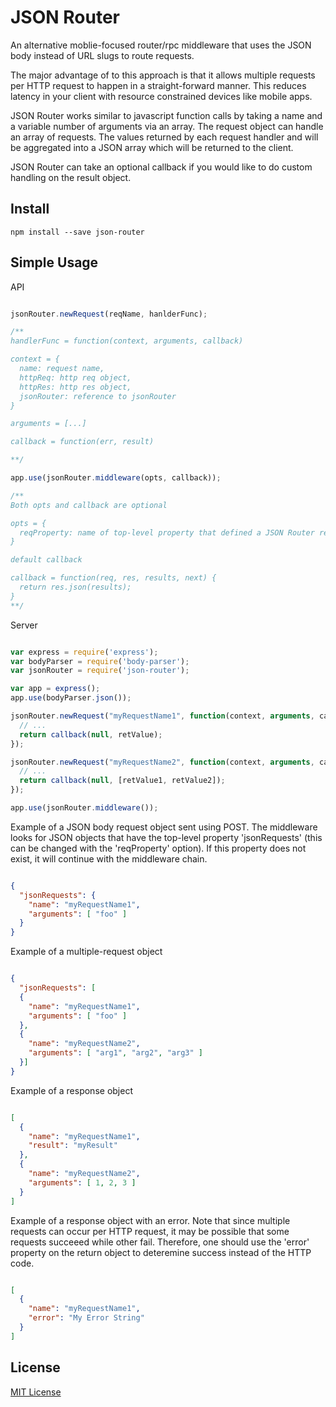 # JSON Router

An alternative moblie-focused router/rpc middleware that uses the JSON body instead of URL slugs to route requests.

The major advantage of to this approach is that it allows multiple requests per HTTP request to happen in a straight-forward manner.  This reduces latency in your client with resource constrained devices like mobile apps.

JSON Router works similar to javascript function calls by taking a name and a variable number of arguments via an array.  The request object can handle an array of requests.  The values returned by each request handler and will be aggregated into a JSON array which will be returned to the client.

JSON Router can take an optional callback if you would like to do custom handling on the result object.

## Install

```shell
npm install --save json-router
```

## Simple Usage

API

```javascript

jsonRouter.newRequest(reqName, hanlderFunc);

/**
handlerFunc = function(context, arguments, callback)

context = {
  name: request name,
  httpReq: http req object,
  httpRes: http res object,
  jsonRouter: reference to jsonRouter
}

arguments = [...]

callback = function(err, result)

**/

app.use(jsonRouter.middleware(opts, callback));

/**
Both opts and callback are optional

opts = {
  reqProperty: name of top-level property that defined a JSON Router request (default: 'jsonRequests')
}

default callback

callback = function(req, res, results, next) {
  return res.json(results);
}
**/

```

Server

```javascript

var express = require('express');
var bodyParser = require('body-parser');
var jsonRouter = require('json-router');

var app = express();
app.use(bodyParser.json());

jsonRouter.newRequest("myRequestName1", function(context, arguments, callback) {
  // ...
  return callback(null, retValue);
});

jsonRouter.newRequest("myRequestName2", function(context, arguments, callback) {
  // ...
  return callback(null, [retValue1, retValue2]);
});

app.use(jsonRouter.middleware());

```

Example of a JSON body request object sent using POST.  The middleware looks for JSON objects that have the top-level property 'jsonRequests' (this can be changed with the 'reqProperty' option).  If this property does not exist, it will continue with the middleware chain.

```json

{
  "jsonRequests": {
    "name": "myRequestName1",
    "arguments": [ "foo" ]
  }
}

```

Example of a multiple-request object

```json

{
  "jsonRequests": [
  {
    "name": "myRequestName1",
    "arguments": [ "foo" ]
  },
  {
    "name": "myRequestName2",
    "arguments": [ "arg1", "arg2", "arg3" ]
  }]
}

```

Example of a response object

```json

[
  {
    "name": "myRequestName1",
    "result": "myResult"
  },
  {
    "name": "myRequestName2",
    "arguments": [ 1, 2, 3 ]
  }
]

```

Example of a response object with an error.  Note that since multiple requests can occur per HTTP request, it may be possible that some requests succeeed while other fail.  Therefore, one should use the 'error' property on the return object to deteremine success instead of the HTTP code.

```json

[
  {
    "name": "myRequestName1",
    "error": "My Error String"
  }
]

```


## License

[MIT License](http://en.wikipedia.org/wiki/MIT_License)